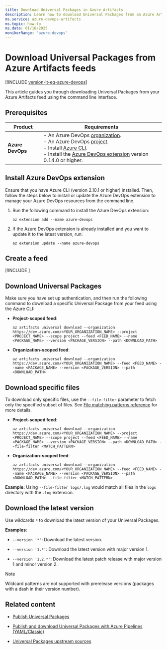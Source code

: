 ```yaml
---
title: Download Universal Packages in Azure Artifacts
description: Learn how to download Universal Packages from an Azure Artifacts feed.
ms.service: azure-devops-artifacts
ms.topic: how-to
ms.date: 01/16/2025
monikerRange: 'azure-devops'
---
```


# Download Universal Packages from Azure Artifacts feeds

[!INCLUDE [version-lt-eq-azure-devops](../../includes/version-lt-eq-azure-devops.md)]

This article guides you through downloading Universal Packages from your Azure Artifacts feed using the command line interface.

## Prerequisites

| **Product**        | **Requirements**                                                                                                                                                                                                                                                                                                                        |
|--------------------|-----------------------------------------------------------------------------------------------------------------------------------------------------------------------------------------------------------------------------------------------------------------------------------------------------------------------------------------|
| **Azure DevOps**   | - An Azure DevOps [organization](../../organizations/accounts/create-organization.md).<br>- An Azure DevOps [project](../../organizations/projects/create-project.md).<br> - Install [Azure CLI](https://learn.microsoft.com/en-us/cli/azure/install-azure-cli).<br> - Install the [Azure DevOps extension](https://learn.microsoft.com/en-us/azure/devops/artifacts/quickstarts/universal-packages?view=azure-devops&tabs=Windows#install-azure-devops-extension) version 0.14.0 or higher. |

## Install Azure DevOps extension

Ensure that you have Azure CLI (version 2.10.1 or higher) installed. Then, follow the steps below to install or update the Azure DevOps extension to manage your Azure DevOps resources from the command line.

1. Run the following command to install the Azure DevOps extension:

   ```azurecli
   az extension add --name azure-devops
   ```

1. If the Azure DevOps extension is already installed and you want to update it to the latest version, run:

   ```azurecli
   az extension update --name azure-devops
   ```

## Create a feed

[!INCLUDE [](../includes/create-feed.md)]

## Download Universal Packages

Make sure you have set up authentication, and then run the following command to download a specific Universal Package from your feed using the Azure CLI:

- **Project-scoped feed**:

    ```azurecli
    az artifacts universal download --organization https://dev.azure.com/<YOUR_ORGANIZATION_NAME> --project <PROJECT_NAME> --scope project --feed <FEED_NAME> --name <PACKAGE_NAME> --version <PACKAGE_VERSION> --path <DOWNLOAD_PATH>
    ```

- **Organization-scoped feed**:

    ```azurecli
    az artifacts universal download --organization https://dev.azure.com/<YOUR_ORGANIZATION_NAME> --feed <FEED_NAME> --name <PACKAGE_NAME> --version <PACKAGE_VERSION> --path <DOWNLOAD_PATH>
    ```

## Download specific files

To download only specific files, use the `--file-filter` parameter to fetch only the specified subset of files. See [File matching patterns reference](../../pipelines/tasks/file-matching-patterns.md) for more details.
 
- **Project-scoped feed**:

    ```azurecli
    az artifacts universal download --organization https://dev.azure.com/<YOUR_ORGANIZATION_NAME> --project <PROJECT_NAME> --scope project --feed <FEED_NAME> --name <PACKAGE_NAME> --version <PACKAGE_VERSION> --path <DOWNLOAD_PATH> --file-filter <MATCH_PATTERN>
    ```

- **Organization-scoped feed**:

    ```azurecli
    az artifacts universal download --organization https://dev.azure.com/<YOUR_ORGANIZATION_NAME> --feed <FEED_NAME> --name <PACKAGE_NAME> --version <PACKAGE_VERSION> --path <DOWNLOAD_PATH> --file-filter <MATCH_PATTERN>
    ```

**Example:** Using `--file-filter logs/.log` would match all files in the `logs` directory with the `.log` extension.

## Download the latest version

Use wildcards `*` to download the latest version of your Universal Packages.

**Examples**:

- `--version '*'`: Download the latest version.

- `--version '1.*'`: Download the latest version with major version 1.

- `--version '1.2.*'`: Download the latest patch release with major version 1 and minor version 2.
  
> [!NOTE]
> Wildcard patterns are not supported with prerelease versions (packages with a dash in their version number).

## Related content

- [Publish Universal Packages](universal-packages.md)

- [Publish and download Universal Packages with Azure Pipelines (YAML/Classic)](../../pipelines/artifacts/universal-packages.md)

- [Universal Packages upstream sources](../universal-packages/universal-packages-upstream.md)